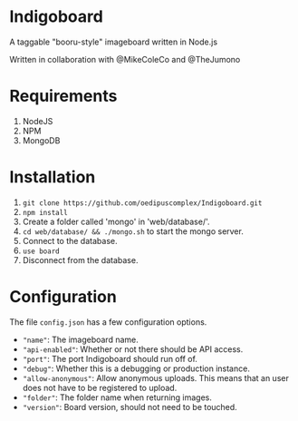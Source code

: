 # Indigoboard
A taggable "booru-style" imageboard written in Node.js

Written in collaboration with @MikeColeCo and @TheJumono

# Requirements
1. NodeJS
2. NPM
3. MongoDB

# Installation

1. `git clone https://github.com/oedipuscomplex/Indigoboard.git`
2. `npm install`
3. Create a folder called 'mongo' in 'web/database/'.
4. `cd web/database/ && ./mongo.sh` to start the mongo server.
5. Connect to the database.
6. `use board`
7. Disconnect from the database.

# Configuration
The file `config.json` has a few configuration options.

* `"name"`: The imageboard name.
* `"api-enabled"`: Whether or not there should be API access.
* `"port"`: The port Indigoboard should run off of.
* `"debug"`: Whether this is a debugging or production instance.
* `"allow-anonymous"`: Allow anonymous uploads. This means that an user does not have to be registered to upload.
* `"folder"`: The folder name when returning images.
* `"version"`: Board version, should not need to be touched.
